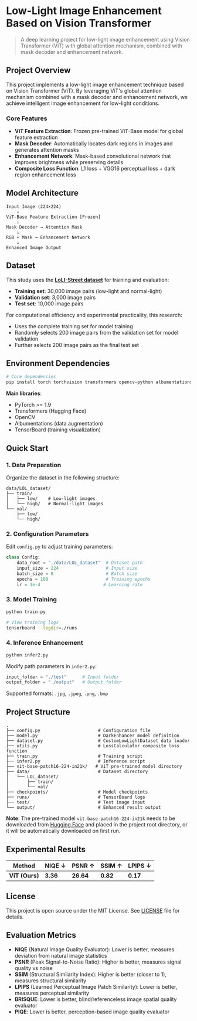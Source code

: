# Low-Light Image Enhancement Based on Vision Transformer

> A deep learning project for low-light image enhancement using Vision Transformer (ViT) with global attention mechanism, combined with mask decoder and enhancement network.

## Project Overview

This project implements a low-light image enhancement technique based on Vision Transformer (ViT). By leveraging ViT's global attention mechanism combined with a mask decoder and enhancement network, we achieve intelligent image enhancement for low-light conditions.

### Core Features

- **ViT Feature Extraction**: Frozen pre-trained ViT-Base model for global feature extraction
- **Mask Decoder**: Automatically locates dark regions in images and generates attention masks
- **Enhancement Network**: Mask-based convolutional network that improves brightness while preserving details
- **Composite Loss Function**: L1 loss + VGG16 perceptual loss + dark region enhancement loss

## Model Architecture

```
Input Image (224×224)
    ↓
ViT-Base Feature Extraction [Frozen]
    ↓
Mask Decoder → Attention Mask
    ↓
RGB + Mask → Enhancement Network
    ↓
Enhanced Image Output
```

## Dataset

This study uses the **[LoLI-Street dataset](https://arxiv.org/abs/2410.09831)** for training and evaluation:

- **Training set**: 30,000 image pairs (low-light and normal-light)
- **Validation set**: 3,000 image pairs
- **Test set**: 10,000 image pairs

For computational efficiency and experimental practicality, this research:

- Uses the complete training set for model training
- Randomly selects 200 image pairs from the validation set for model validation
- Further selects 200 image pairs as the final test set

## Environment Dependencies

```bash
# Core dependencies
pip install torch torchvision transformers opencv-python albumentations tensorboard
```

**Main libraries**:

- PyTorch >= 1.9
- Transformers (Hugging Face)
- OpenCV
- Albumentations (data augmentation)
- TensorBoard (training visualization)

## Quick Start

### 1. Data Preparation

Organize the dataset in the following structure:

```
data/LOL_dataset/
├── train/
│   ├── low/    # Low-light images
│   └── high/   # Normal-light images
└── val/
    ├── low/
    └── high/
```

### 2. Configuration Parameters

Edit `config.py` to adjust training parameters:

```python
class Config:
    data_root = "./data/LOL_dataset"  # Dataset path
    input_size = 224                  # Input size
    batch_size = 8                    # Batch size
    epochs = 100                      # Training epochs
    lr = 1e-4                        # Learning rate
```

### 3. Model Training

```bash
python train.py

# View training logs
tensorboard --logdir=./runs
```

### 4. Inference Enhancement

```bash
python infer2.py
```

Modify path parameters in `infer2.py`:

```python
input_folder = "./test"      # Input folder
output_folder = "./output"   # Output folder
```

Supported formats: `.jpg`, `.jpeg`, `.png`, `.bmp`

## Project Structure

```
.
├── config.py                      # Configuration file
├── model.py                       # DarkEnhancer model definition
├── dataset.py                     # CustomLowLightDataset data loader
├── utils.py                       # LossCalculator composite loss function
├── train.py                       # Training script
├── infer2.py                      # Inference script
├── vit-base-patch16-224-in21k/   # ViT pre-trained model directory
├── data/                          # Dataset directory
│   └── LOL_dataset/
│       ├── train/
│       └── val/
├── checkpoints/                   # Model checkpoints
├── runs/                          # TensorBoard logs
├── test/                          # Test image input
└── output/                        # Enhanced result output
```

**Note**: The pre-trained model `vit-base-patch16-224-in21k` needs to be downloaded from [Hugging Face](https://huggingface.co/google/vit-base-patch16-224-in21k) and placed in the project root directory, or it will be automatically downloaded on first run.

## Experimental Results

| Method         | NIQE ↓   | PSNR ↑    | SSIM ↑   | LPIPS ↓  |
| -------------- | -------- | --------- | -------- | -------- |
| **ViT (Ours)** | **3.36** | **26.64** | **0.82** | **0.17** |

## License

This project is open source under the MIT License. See [LICENSE](LICENSE) file for details.

## Evaluation Metrics

- **NIQE** (Natural Image Quality Evaluator): Lower is better, measures deviation from natural image statistics
- **PSNR** (Peak Signal-to-Noise Ratio): Higher is better, measures signal quality vs noise
- **SSIM** (Structural Similarity Index): Higher is better (closer to 1), measures structural similarity
- **LPIPS** (Learned Perceptual Image Patch Similarity): Lower is better, measures perceptual similarity
- **BRISQUE**: Lower is better, blind/referenceless image spatial quality evaluator
- **PIQE**: Lower is better, perception-based image quality evaluator
